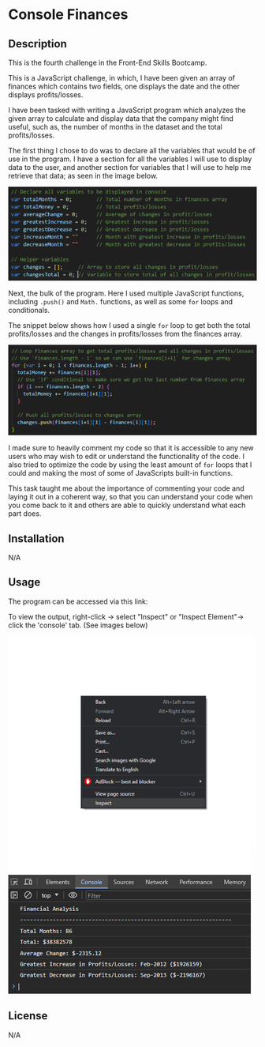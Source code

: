 # Console Finances

## Description

This is the fourth challenge in the Front-End Skills Bootcamp.

This is a JavaScript challenge, in which, I have been given an array of finances which contains two fields, one displays the date and the other displays profits/losses.

I have been tasked with writing a JavaScript program which analyzes the given array to calculate and display data that the company might find useful, such as, the number of months in the dataset and the total profits/losses.

The first thing I chose to do was to declare all the variables that would be of use in the program. I have a section for all the variables I will use to display data to the user, and another section for variables that I will use to help me retrieve that data; as seen in the image below.

![image of variables used](assets/images/variables.png)

Next, the bulk of the program. Here I used multiple JavaScript functions, including `.push()` and `Math.` functions, as well as some `for` loops and conditionals. 

The snippet below shows how I used a single `for` loop to get both the total profits/losses and the changes in profits/losses from the finances array.

![Image of for loop](assets/images/loop.png)

I made sure to heavily comment my code so that it is accessible to any new users who may wish to edit or understand the functionality of the code. I also tried to optimize the code by using the least amount of `for` loops that I could and making the most of some of JavaScripts built-in functions.

This task taught me about the importance of commenting your code and laying it out in a coherent way, so that you can understand your code when you come back to it and others are able to quickly understand what each part does.


## Installation

N/A

## Usage

The program can be accessed via this link:

To view the output, right-click -> select "Inspect" or "Inspect Element"-> click the 'console' tab. (See images below)

![inspect instruction](assets/images/inspect.png)
![console instruction](assets/images/console.png)

## License

N/A